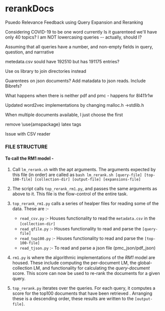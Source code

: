 # rerankDocs
Psuedo Relevance Feedback using Query Expansion and Reranking

Considering COVID-19 to be one word currently
Is it guarenteed we'll have only 40 topics?
I am NOT lowercasing queries -- actually, should I?

Assuming that all queries have a number, and non-empty fields in query, question, and narrrative

metedata.csv sould have 192510 but has 191175 entries?

Use os library to join directories instead

Guarentees on json documents?
Add matadata to json reads. Include Bibrefs?

What happens when there is neither pdf and pmc - happens for 8l411r1w

Updated word2vec implementations by changing malloc.h ->stdlib.h

When multiple documents available, I just choose the first

remove \use{amspackage} latex tags

Issue with CSV reader

### FILE STRUCTURE 

#### To call the RM1 model - 

1. Call `lm_rerank.sh` with the apt arguments. The arguments expected by this file (in order) are called as `bash lm_rerank.sh [query-file] [top-100-file] [collection-dir] [output-file] [expansions-file]`

2. The script calls `top_rerank_rm1.py`, and passes the same arguments as above to it. This file is the flow-control of the entire task.

3. `top_rerank_rm1.py` calls a series of healper files for reading some of the data. These are :- 
    * `read_csv.py` :- Houses functionality to read the `metadata.csv` in the `[collection-dir]`
    * `read_qfile.py` :- Houses functionality to read and parse the `[query-file]`
    * `read_top100.py` :- Houses functionality to read and parse the `[top-100-file]`
    * `read_tjson.py` :- To read and parse a json file (pmc\_json/pdf\_json)

4. `rm1.py` is where the algorithmic implementations of the *RM1* model are housed. These include computing the per-document LM, the global-collection LM, and functionality for calculating the _query-document_ score. This score can now be used to re-rank the documents for a given query.

5. `top_rerank.py` iterates over the queries. For each query, it computes a score for the top100 documents that have been retrieved . Arranging these is a descending order, these results are written to the `[output-file]`.
  